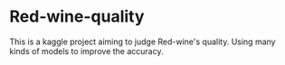 # Red-wine-quality
This is a kaggle project aiming to judge Red-wine's quality.
Using many kinds of models to improve the accuracy.
